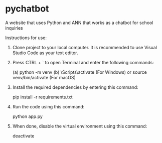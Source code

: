 # pychatbot
A website that uses Python and ANN that works as a chatbot for school inquiries

Instructions for use:

1. Clone project to your local computer. It is recommended to use Visual Studio Code as your text editor.
2. Press CTRL + ` to open Terminal and enter the following commands:
    
    (a) python -m venv <name of your virtual environment>
    (b) <venv name>\Scripts\activate (For Windows) or source venv/bin/activate (For macOS)

3. Install the required dependencies by entering this command:

    pip install -r requirements.txt

4. Run the code using this command:

    python app.py

5. When done, disable the virtual environment using this command:

    deactivate

    
